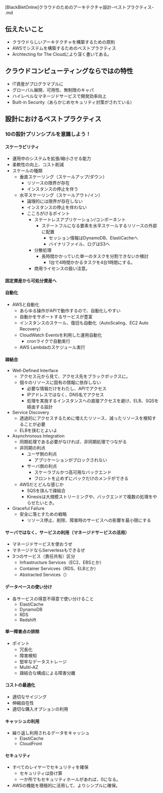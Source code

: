 [BlackBletOnlne]クラウドのためのアーキテクチャ設計-ベストプラクティス- .md

## 伝えたいこと
- クラウドらしいアーキテクチャを構築するための原則
- AWSでシステムを構築するためのベストプラクティス
- Archtecting for The Cloudにより深く書いてある。

## クラウドコンピューティングならではの特性
- IT資産がプログラマブルに
- グローバル展開、可用性、無制限のキャパ
- ハイレベルなマネージドサービスで開発効率向上
- Built-in Security（あらかじめセキュリティ対策がされている）

## 設計におけるベストプラクティス
### 10の設計プリンシプルを意識しよう！
#### スケーラビリティ
- 運用中のシステムを拡張/縮小させる能力
- 柔軟性の向上、コスト削減
- スケールの種類
    - 垂直スケーリング（スケールアップ/ダウン）
        - リソースの限界が存在
        - インスタンスの停止を伴う
    - 水平スケーリング（スケールアウト/イン）
        - 論理的には限界が存在しない
        - インスタンスの停止を伴わない
        - こころがけるポイント
            - ステートレスアプリケーション/コンポーネント
                - ステートフルになる要素を水平スケールするリソースの外部に配置
                    - セッション情報はDynamoDB、ElastiCacheへ
                    - バイナリファイル、ログはS3へ
            - 分散処理
                - 長時間かかっていた単一のタスクを分割できないか検討
                    - 1台で4時間かかるタスクを4台1時間にする。
            - 商用ライセンスの扱い注意。
#### 固定資産から可処分資産へ
#### 自動化
- AWSと自動化
    - あらゆる操作がAPIで動作するので、自動化しやすい
    - 自動かをサポートするサービスが豊富
    - インスタンスのスケール、復旧も自動化（AutoScaling、EC2 Auto Recovery）
    - CloudWatch Eventsを利用した運用自動化
        - cronライクで自動実行
    - AWS Lambdaのスケジュール実行
#### 疎結合
- Well-Defined Interface
    - アクセス元から見て、アクセス先をブラックボックスに。
    - 個々のリソースに固有の情報に依存しない
        - 必要な情報だけをわたし、APIでアクセス
        - IPアドレスではなく、DNS名でアクセス
        - 処理を実施するインスタンスへの直接アクセスを避け、ELB、SQSを経由する設計
- Service Discovery
    - 透過的にアクセスするために増えたリソース、減ったリソースを検知することが必要
    - ELBを挟むとよいよ
- Asynchronous Integration
    - 同期処理である必要がなければ、非同期処理でつながる
    - 非同期の利点
        - ユーザ側の利点
            - アプリケーションがブロックされない
        - サーバ側の利点
            - スケーラブルかつ高可用なバックエンド
            - フロントを止めずにバックだけのメンテができる
    - AWSだとどんな感じか
        - SQSを挟んで疎結合
        - Kinesisは大規模ストリーミングや、バックエンドで複数の処理をやらせたいとき。
- Graceful Failure
    - 安全に落とすための戦略
        - リソース停止、削除、障害時のサービスへの影響を最小限にする
#### サーバではなく、サービスの利用（マネージドサービスの活用）
- マネージドサービスを使おうぜ
- マネージドならServerlessもできるぜ
- 3つのサービス（責任共有）区分
    - Infrastructure Services（EC2、EBSとか）
    - Container Servicves（RDS、ELBとか）
    - Abstracted Services（）

#### データベースの使い分け
- 各サービスの得意不得意で使い分けること
    - ElastiCache
    - DynamoDB
    - RDS
    - Redshift

#### 単一障害点の排除
- ポイント
    - 冗長化
    - 障害検知
    - 堅牢なデータストレージ
    - Muliti-AZ
    - 疎結合な構成による障害分離

#### コストの最適化
- 適切なサイジング
- 伸縮自在性
- 適切な購入オプションの利用

#### キャッシュの利用
- 繰り返し利用されるデータをキャッシュ
    - ElastiCache
    - CloudFront

#### セキュリティ
- すべてのレイヤーでセキュリティを確保
    - セキュリティは掛け算
    - 一か所でもセキュリティホールがあれば、0になる。
- AWSの機能を積極的に活用して、よりシンプルに確保。